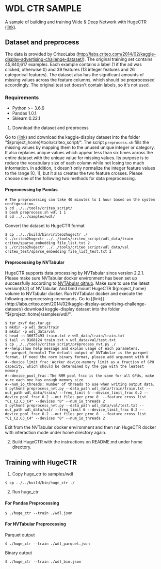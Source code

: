 # WDL CTR SAMPLE #
A sample of building and training Wide & Deep Network with HugeCTR [(link)](https://arxiv.org/abs/1606.07792).

## Dataset and preprocess ##
The data is provided by CriteoLabs (http://labs.criteo.com/2014/02/kaggle-display-advertising-challenge-dataset/).
The original training set contains 45,840,617 examples.
Each example contains a label (1 if the ad was clicked, otherwise 0) and 39 features (13 integer features and 26 categorical features).
The dataset also has the significant amounts of missing values across the feature columns, which should be preprocessed accordingly.
The original test set doesn't contain labels, so it's not used.

### Requirements ###
* Python >= 3.6.9
* Pandas 1.0.1
* Sklearn 0.22.1

1. Download the dataset and preprocess

Go to [(link)](http://labs.criteo.com/2014/02/kaggle-display-advertising-challenge-dataset/)
and download the kaggle-display dataset into the folder "${project_home}/tools/criteo_script/".
The script `preprocess.sh` fills the missing values by mapping them to the unused unique integer or category.
It also replaces unique values which appear less than six times across the entire dataset with the unique value for missing values.
Its purpose is to reduce the vocabulary size of each column while not losing too much information.
In addition, it doesn't only normalize the integer feature values to the range [0, 1],
but it also creates the two feature crosses.
Please choose one of the following two methods for data preprocessing.

#### Preprocessing by Pandas ####
```shell
# The preprocessing can take 40 minutes to 1 hour based on the system configuration.
$ cd ../../tools/criteo_script/
$ bash preprocess.sh wdl 1 1
$ cd ../../samples/wdl/
```
Convert the dataset to HugeCTR format
```shell
$ cp ../../build/bin/criteo2hugectr ./
$ ./criteo2hugectr ../../tools/criteo_script/wdl_data/train criteo/sparse_embedding file_list.txt 2
$ ./criteo2hugectr ../../tools/criteo_script/wdl_data/val criteo_test/sparse_embedding file_list_test.txt 2
```

#### Preprocessing by NVTabular ####
HugeCTR supports data processing by NVTabular since version 2.2.1. Please make sure NVTabular docker environment has been set up successfully according to [NVTAbular github](https://github.com/NVIDIA/NVTabular). Make sure to use the latest version(0.2) of NVTabular.
And bind mount HugeCTR ${project_home} volume to NVTabular docker. Run NVTabular docker and execute the following preprocessing commands.
Go to [(link)](http://labs.criteo.com/2014/02/kaggle-display-advertising-challenge-dataset/)
download kaggle-display dataset into the folder "${project_home}/samples/wdl/". 
```shell
$ tar zxvf dac.tar.gz 
$ mkdir -p wdl_data/train
$ mkdir -p wdl_data/val 
$ head -n 36672493 train.txt > wdl_data/train/train.txt 
$ tail -n 9168124 train.txt > wdl_data/val/test.txt 
$ cp ../../tools/criteo_script/preprocess_nvt.py ./
#--help:show help message and explan usage of each parameters.
#--parquet_format=1 The default output of NVTabular is the parquet format, if need the norm binary format, please add argument with 0
#--device_limit_frac：Worker device-memory limit as a fraction of GPU capacity, which should be determined by the gpu with the leatest memory
#--device_pool_frac：The RMM pool frac is the same for all GPUs, make sure each one has enough memory size
#--num_io_threads: Number of threads to use when writing output data.
$ python3 preprocess_nvt.py --data_path wdl_data/train/train.txt --out_path wdl_data/train/ --freq_limit 6 --device_limit_frac 0.2 --device_pool_frac 0.2 --out_files_per_proc 8  --feature_cross_list "C1_C2,C3_C4" --devices "0" --num_io_threads 2 
$ python3 preprocess_nvt.py --data_path wdl_data/val/test.txt --out_path wdl_data/val/ --freq_limit 6 --device_limit_frac 0.2 --device_pool_frac 0.2 --out_files_per_proc 8  --feature_cross_list "C1_C2,C3_C4" --devices "0" --num_io_threads 2
```
Exit from the NVTabular docker environment and then run HugeCTR docker with interaction mode under home directory again.

2. Build HugeCTR with the instructions on README.md under home directory.


## Training with HugeCTR ##

1. Copy huge_ctr to samples/wdl
```shell
$ cp ../../build/bin/huge_ctr ./
```

2. Run huge_ctr

#### For Pandas Preprocessing ####
```shell
$ ./huge_ctr --train ./wdl.json
```

#### For NVTabular Preprocessing ####

Parquet output
```shell
$ ./huge_ctr --train ./wdl_parquet.json
```

Binary output
```shell
$ ./huge_ctr --train ./wdl_bin.json
```
